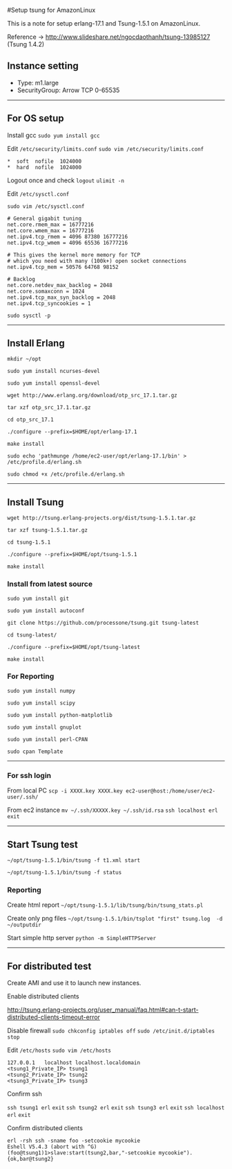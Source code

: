 #Setup tsung for AmazonLinux

This is a note for setup erlang-17.1 and Tsung-1.5.1 on AmazonLinux.

Reference -> http://www.slideshare.net/ngocdaothanh/tsung-13985127 (Tsung 1.4.2)

## Instance setting

* Type: m1.large
* SecurityGroup: Arrow TCP 0-65535

---------
## For OS setup

Install gcc
`sudo yum install gcc`

Edit `/etc/security/limits.conf`
`sudo vim /etc/security/limits.conf`

	*  soft  nofile  1024000
	*  hard  nofile  1024000

Logout once and check
`logout`
`ulimit -n`

Edit `/etc/sysctl.conf`

`sudo vim /etc/sysctl.conf`

	# General gigabit tuning
	net.core.rmem_max = 16777216
	net.core.wmem_max = 16777216
	net.ipv4.tcp_rmem = 4096 87380 16777216
	net.ipv4.tcp_wmem = 4096 65536 16777216

	# This gives the kernel more memory for TCP
	# which you need with many (100k+) open socket connections
	net.ipv4.tcp_mem = 50576 64768 98152

	# Backlog
	net.core.netdev_max_backlog = 2048
	net.core.somaxconn = 1024
	net.ipv4.tcp_max_syn_backlog = 2048
	net.ipv4.tcp_syncookies = 1

`sudo sysctl -p`

---------
## Install Erlang

`mkdir ~/opt`

`sudo yum install ncurses-devel`

`sudo yum install openssl-devel`

`wget http://www.erlang.org/download/otp_src_17.1.tar.gz`

`tar xzf otp_src_17.1.tar.gz`

`cd otp_src_17.1`

`./configure --prefix=$HOME/opt/erlang-17.1`

`make install`

`sudo echo 'pathmunge /home/ec2-user/opt/erlang-17.1/bin' > /etc/profile.d/erlang.sh`

`sudo chmod +x /etc/profile.d/erlang.sh`

---------
## Install Tsung

`wget http://tsung.erlang-projects.org/dist/tsung-1.5.1.tar.gz`

`tar xzf tsung-1.5.1.tar.gz`

`cd tsung-1.5.1`

`./configure --prefix=$HOME/opt/tsung-1.5.1`

`make install`


### Install from latest source

`sudo yum install git`

`sudo yum install autoconf`

`git clone https://github.com/processone/tsung.git tsung-latest`

`cd tsung-latest/`

`./configure --prefix=$HOME/opt/tsung-latest`

`make install`


### For Reporting

`sudo yum install numpy`

`sudo yum install scipy`

`sudo yum install python-matplotlib`

`sudo yum install gnuplot`

`sudo yum install perl-CPAN`

`sudo cpan Template`

---
### For ssh login

From local PC
`scp -i XXXX.key XXXX.key ec2-user@host:/home/user/ec2-user/.ssh/`

From ec2 instance
`mv ~/.ssh/XXXXX.key ~/.ssh/id.rsa`
`ssh localhost erl`
`exit`

---------
## Start Tsung test

`~/opt/tsung-1.5.1/bin/tsung -f t1.xml start`

`~/opt/tsung-1.5.1/bin/tsung -f status`

### Reporting

Create html report
`~/opt/tsung-1.5.1/lib/tsung/bin/tsung_stats.pl`

Create only png files
`~/opt/tsung-1.5.1/bin/tsplot "first" tsung.log  -d ~/outputdir`

Start simple http server
`python -m SimpleHTTPServer`

---------
## For distributed test

Create AMI and use it to launch new instances.

Enable distributed clients

http://tsung.erlang-projects.org/user_manual/faq.html#can-t-start-distributed-clients-timeout-error

Disable firewall
`sudo chkconfig iptables off`
`sudo /etc/init.d/iptables stop`

Edit `/etc/hosts`
`sudo vim /etc/hosts`

	127.0.0.1   localhost localhost.localdomain
	<tsung1_Private_IP> tsung1
	<tsung2_Private_IP> tsung2
	<tsung3_Private_IP> tsung3

Confirm ssh

`ssh tsung1 erl`
`exit`
`ssh tsung2 erl`
`exit`
`ssh tsung3 erl`
`exit`
`ssh localhost erl`
`exit`

Confirm distributed clients

	erl -rsh ssh -sname foo -setcookie mycookie
	Eshell V5.4.3 (abort with ^G)
	(foo@tsung1)1>slave:start(tsung2,bar,"-setcookie mycookie").
	{ok,bar@tsung2}
